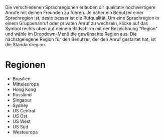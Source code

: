 <!-- TITLE: Sprachregionen -->
<!-- SUBTITLE: Discord Sprachregionen -->

Die verschiedenen Sprachregionen erlauben dir qualitativ hochwertigere Anrufe mit deinen Freunden zu führen. Je näher ein Benutzer einer Sprachregion ist, desto besser ist die Rufqualität. Um eine Sprachregion in einem Gruppenanruf oder privaten Anruf zu wechseln, klicke auf das Symbol rechts oben auf deinem Bildschirm mit der Bezeichnung "Region" und wähle im Dropdown-Menü die gewünschte Region aus. Die nächstgelegene Region für den Benutzer, der den Anruf gestartet hat, ist die Standardregion.


# Regionen
* Brasilien
* Mitteleuropa
* Hong Kong
* Russland
* Singapur
* Sydney
* US Central
* US Ost
* US West
* US Süd
* Westeuropa